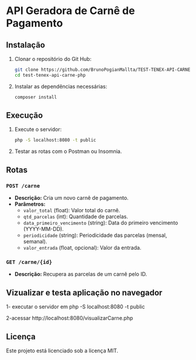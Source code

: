 # API Geradora de Carnê de Pagamento

## Instalação

1. Clonar o repositório do Git Hub:
    ```bash
    git clone https://github.com/BrunoPogianMallta/TEST-TENEX-API-CARNE-PHP.git
    cd test-tenex-api-carne-php
    ```

2. Instalar as dependências necessárias:
    ```bash
    composer install
    ```



## Execução

1. Execute o servidor:
    ```bash
    php -S localhost:8080 -t public
    ```

2. Testar as rotas com o Postman ou Insomnia.

## Rotas

### `POST /carne`
- **Descrição:** Cria um novo carnê de pagamento.
- **Parâmetros:**
    - `valor_total` (float): Valor total do carnê.
    - `qtd_parcelas` (int): Quantidade de parcelas.
    - `data_primeiro_vencimento` (string): Data do primeiro vencimento (YYYY-MM-DD).
    - `periodicidade` (string): Periodicidade das parcelas (mensal, semanal).
    - `valor_entrada` (float, opcional): Valor da entrada.

### `GET /carne/{id}`
- **Descrição:** Recupera as parcelas de um carnê pelo ID.

## Vizualizar e testa aplicação no navegador
1- executar o servidor em php -S localhost:8080 -t public

2-acessar http://localhost:8080/visualizarCarne.php


## Licença

Este projeto está licenciado sob a licença MIT.
